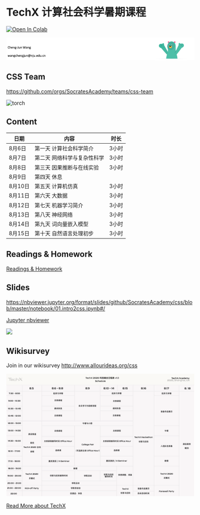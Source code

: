 # TechX 计算社会科学暑期课程

[![Open In Colab](https://colab.research.google.com/assets/colab-badge.svg)](https://colab.research.google.com/github/SocratesAcademy/css/blob/master/notebook/01.content.ipynb)

![](./assets/chengjun.png)


## CSS Team

https://github.com/orgs/SocratesAcademy/teams/css-team




![torch](/assets/torch.gif)

## Content


| 日期     | 内容                                    | 时长   |
| -------- | --------------------------------------- | ------ |
| 8月6日  | 第一天 计算社会科学简介   | 3小时  |
| 8月7日  | 第二天 网络科学与复杂性科学 | 3小时  |
| 8月8日  | 第三天 因果推断与在线实验 | 3小时  |
| 8月9日  | 第四天 休息 |   |
| 8月10日 | 第五天 计算机仿真       | 3小时  |
| 8月11日 | 第六天 大数据        | 3小时  |
| 8月12日 | 第七天 机器学习简介   | 3小时  |
| 8月13日 | 第八天 神经网络    | 3小时 |
| 8月14日 | 第九天 词向量嵌入模型     | 3小时 |
| 8月15日 | 第十天 自然语言处理初步  | 3小时 |

<!-- #region -->

## Readings & Homework

[Readings & Homework](https://shimo.im/docs/98CYHd9wH8gGGVVJ)

## Slides

https://nbviewer.jupyter.org/format/slides/github/SocratesAcademy/css/blob/master/notebook/01.intro2css.ipynb#/

[Jupyter nbviewer](https://nbviewer.jupyter.org/github/SocratesAcademy/css/tree/master/notebook/)

<div><img src=/assets/nav_logo.svg width = 200px></div>

## Wikisurvey

Join in our wikisurvey http://www.allourideas.org/css

![ask](/assets/time1.png)

[Read More about TechX](https://mp.weixin.qq.com/s/vI2A2Br9qRZYGjkgkng0GA)
<!-- #endregion -->
